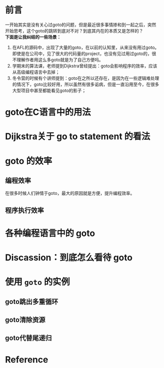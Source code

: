# 前言
一开始其实是没有关心过goto的问题，但是最近很多事情掺和到一起之后，突然开始思考，这个goto的跳转到底对不对？到底其内在的本质又是怎样的？  
**下面是让我纠结的一些场景：**  
1. 在AFL的源码中，出现了大量的goto，在以前的认知里，从来没有用过goto。即使是在公司中，见了很大的代码量的project，也没有见过用过goto的，很不理解作者用这么多goto就是为了自己方便吗。
2. 学期末的算法课，老师提到Dijkstra曾经提出：goto会影响程序的效率，应该从高级编程语言中去掉；
3. 冬令营的时候有个讲师提到：goto在之所以还存在，是因为在一些逻辑难处理的情况下，goto比较好用，所以虽然有很多诟病，但是一直沿用至今，在很多大型项目中甚至都能看见goto的影子；  
# goto在C语言中的用法

# Dijkstra关于 go to statement 的看法

# goto 的效率

## 编程效率
在很多时候人们钟情于goto，最大的原因就是方便，提升编程效率。
## 程序执行效率

# 各种编程语言中的 goto

# Discassion：到底怎么看待 goto

# 使用 `goto` 的实例
## goto跳出多重循环
## goto清除资源
## goto代替尾递归

# Reference